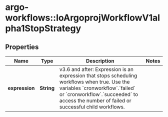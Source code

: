# argo-workflows::IoArgoprojWorkflowV1alpha1StopStrategy

## Properties
Name | Type | Description | Notes
------------ | ------------- | ------------- | -------------
**expression** | **String** | v3.6 and after: Expression is an expression that stops scheduling workflows when true. Use the variables &#x60;cronworkflow&#x60;.&#x60;failed&#x60; or &#x60;cronworkflow&#x60;.&#x60;succeeded&#x60; to access the number of failed or successful child workflows. | 


